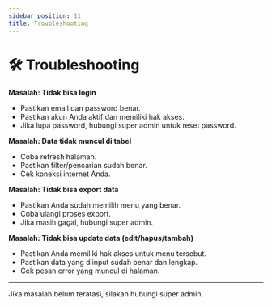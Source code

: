 ```yaml
---
sidebar_position: 11
title: Troubleshooting
---
```


# 🛠️ Troubleshooting

**Masalah: Tidak bisa login**
- Pastikan email dan password benar.
- Pastikan akun Anda aktif dan memiliki hak akses.
- Jika lupa password, hubungi super admin untuk reset password.

**Masalah: Data tidak muncul di tabel**
- Coba refresh halaman.
- Pastikan filter/pencarian sudah benar.
- Cek koneksi internet Anda.

**Masalah: Tidak bisa export data**
- Pastikan Anda sudah memilih menu yang benar.
- Coba ulangi proses export.
- Jika masih gagal, hubungi super admin.

**Masalah: Tidak bisa update data (edit/hapus/tambah)**
- Pastikan Anda memiliki hak akses untuk menu tersebut.
- Pastikan data yang diinput sudah benar dan lengkap.
- Cek pesan error yang muncul di halaman.

---

Jika masalah belum teratasi, silakan hubungi super admin. 